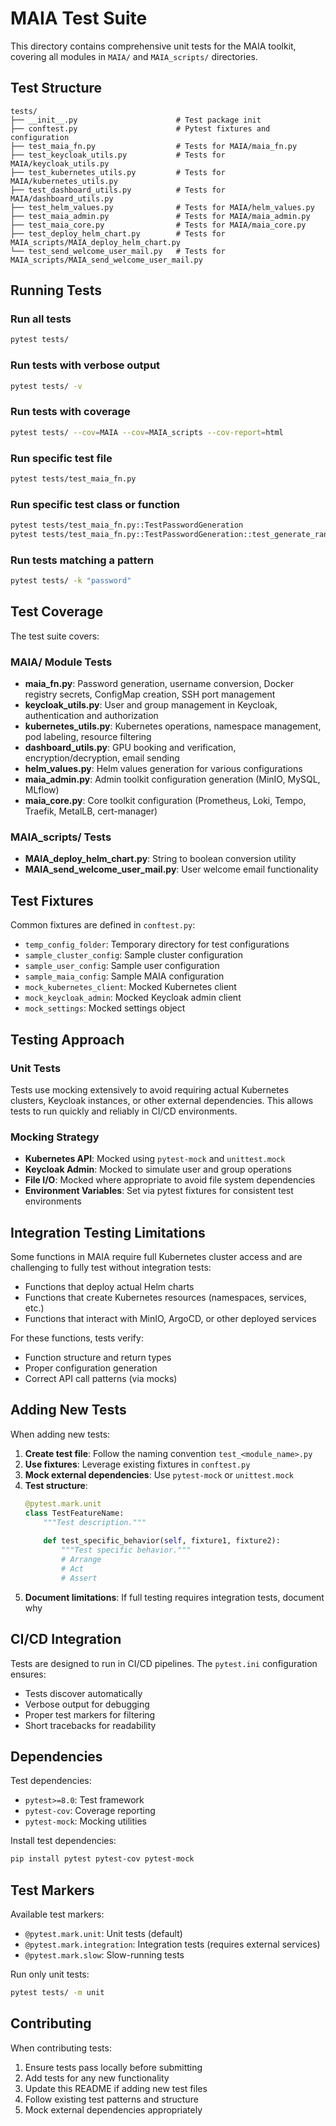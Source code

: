# MAIA Test Suite

This directory contains comprehensive unit tests for the MAIA toolkit, covering all modules in `MAIA/` and `MAIA_scripts/` directories.

## Test Structure

```
tests/
├── __init__.py                      # Test package init
├── conftest.py                      # Pytest fixtures and configuration
├── test_maia_fn.py                  # Tests for MAIA/maia_fn.py
├── test_keycloak_utils.py           # Tests for MAIA/keycloak_utils.py
├── test_kubernetes_utils.py         # Tests for MAIA/kubernetes_utils.py
├── test_dashboard_utils.py          # Tests for MAIA/dashboard_utils.py
├── test_helm_values.py              # Tests for MAIA/helm_values.py
├── test_maia_admin.py               # Tests for MAIA/maia_admin.py
├── test_maia_core.py                # Tests for MAIA/maia_core.py
├── test_deploy_helm_chart.py        # Tests for MAIA_scripts/MAIA_deploy_helm_chart.py
└── test_send_welcome_user_mail.py   # Tests for MAIA_scripts/MAIA_send_welcome_user_mail.py
```

## Running Tests

### Run all tests
```bash
pytest tests/
```

### Run tests with verbose output
```bash
pytest tests/ -v
```

### Run tests with coverage
```bash
pytest tests/ --cov=MAIA --cov=MAIA_scripts --cov-report=html
```

### Run specific test file
```bash
pytest tests/test_maia_fn.py
```

### Run specific test class or function
```bash
pytest tests/test_maia_fn.py::TestPasswordGeneration
pytest tests/test_maia_fn.py::TestPasswordGeneration::test_generate_random_password_default_length
```

### Run tests matching a pattern
```bash
pytest tests/ -k "password"
```

## Test Coverage

The test suite covers:

### MAIA/ Module Tests
- **maia_fn.py**: Password generation, username conversion, Docker registry secrets, ConfigMap creation, SSH port management
- **keycloak_utils.py**: User and group management in Keycloak, authentication and authorization
- **kubernetes_utils.py**: Kubernetes operations, namespace management, pod labeling, resource filtering
- **dashboard_utils.py**: GPU booking and verification, encryption/decryption, email sending
- **helm_values.py**: Helm values generation for various configurations
- **maia_admin.py**: Admin toolkit configuration generation (MinIO, MySQL, MLflow)
- **maia_core.py**: Core toolkit configuration (Prometheus, Loki, Tempo, Traefik, MetalLB, cert-manager)

### MAIA_scripts/ Tests
- **MAIA_deploy_helm_chart.py**: String to boolean conversion utility
- **MAIA_send_welcome_user_mail.py**: User welcome email functionality

## Test Fixtures

Common fixtures are defined in `conftest.py`:
- `temp_config_folder`: Temporary directory for test configurations
- `sample_cluster_config`: Sample cluster configuration
- `sample_user_config`: Sample user configuration
- `sample_maia_config`: Sample MAIA configuration
- `mock_kubernetes_client`: Mocked Kubernetes client
- `mock_keycloak_admin`: Mocked Keycloak admin client
- `mock_settings`: Mocked settings object

## Testing Approach

### Unit Tests
Tests use mocking extensively to avoid requiring actual Kubernetes clusters, Keycloak instances, or other external dependencies. This allows tests to run quickly and reliably in CI/CD environments.

### Mocking Strategy
- **Kubernetes API**: Mocked using `pytest-mock` and `unittest.mock`
- **Keycloak Admin**: Mocked to simulate user and group operations
- **File I/O**: Mocked where appropriate to avoid file system dependencies
- **Environment Variables**: Set via pytest fixtures for consistent test environments

## Integration Testing Limitations

Some functions in MAIA require full Kubernetes cluster access and are challenging to fully test without integration tests:
- Functions that deploy actual Helm charts
- Functions that create Kubernetes resources (namespaces, services, etc.)
- Functions that interact with MinIO, ArgoCD, or other deployed services

For these functions, tests verify:
- Function structure and return types
- Proper configuration generation
- Correct API call patterns (via mocks)

## Adding New Tests

When adding new tests:

1. **Create test file**: Follow the naming convention `test_<module_name>.py`
2. **Use fixtures**: Leverage existing fixtures in `conftest.py`
3. **Mock external dependencies**: Use `pytest-mock` or `unittest.mock`
4. **Test structure**:
   ```python
   @pytest.mark.unit
   class TestFeatureName:
       """Test description."""
       
       def test_specific_behavior(self, fixture1, fixture2):
           """Test specific behavior."""
           # Arrange
           # Act
           # Assert
   ```
5. **Document limitations**: If full testing requires integration tests, document why

## CI/CD Integration

Tests are designed to run in CI/CD pipelines. The `pytest.ini` configuration ensures:
- Tests discover automatically
- Verbose output for debugging
- Proper test markers for filtering
- Short tracebacks for readability

## Dependencies

Test dependencies:
- `pytest>=8.0`: Test framework
- `pytest-cov`: Coverage reporting
- `pytest-mock`: Mocking utilities

Install test dependencies:
```bash
pip install pytest pytest-cov pytest-mock
```

## Test Markers

Available test markers:
- `@pytest.mark.unit`: Unit tests (default)
- `@pytest.mark.integration`: Integration tests (requires external services)
- `@pytest.mark.slow`: Slow-running tests

Run only unit tests:
```bash
pytest tests/ -m unit
```

## Contributing

When contributing tests:
1. Ensure tests pass locally before submitting
2. Add tests for any new functionality
3. Update this README if adding new test files
4. Follow existing test patterns and structure
5. Mock external dependencies appropriately
